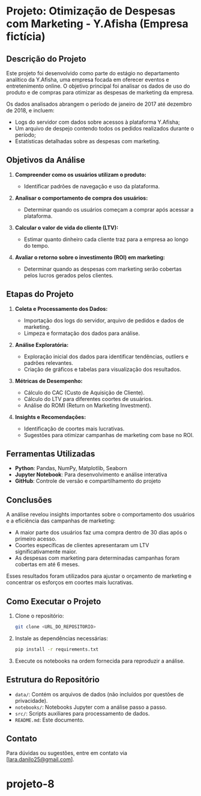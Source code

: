 # Projeto: Otimização de Despesas com Marketing - Y.Afisha (Empresa fictícia)

## Descrição do Projeto

Este projeto foi desenvolvido como parte do estágio no departamento analítico da Y.Afisha, uma empresa focada em oferecer eventos e entretenimento online. O objetivo principal foi analisar os dados de uso do produto e de compras para otimizar as despesas de marketing da empresa.

Os dados analisados abrangem o período de janeiro de 2017 até dezembro de 2018, e incluem:
- Logs do servidor com dados sobre acessos à plataforma Y.Afisha;
- Um arquivo de despejo contendo todos os pedidos realizados durante o período;
- Estatísticas detalhadas sobre as despesas com marketing.

## Objetivos da Análise

1. **Compreender como os usuários utilizam o produto:**
   - Identificar padrões de navegação e uso da plataforma.
   
2. **Analisar o comportamento de compra dos usuários:**
   - Determinar quando os usuários começam a comprar após acessar a plataforma.

3. **Calcular o valor de vida do cliente (LTV):**
   - Estimar quanto dinheiro cada cliente traz para a empresa ao longo do tempo.

4. **Avaliar o retorno sobre o investimento (ROI) em marketing:**
   - Determinar quando as despesas com marketing serão cobertas pelos lucros gerados pelos clientes.

## Etapas do Projeto

1. **Coleta e Processamento dos Dados:**
   - Importação dos logs do servidor, arquivo de pedidos e dados de marketing.
   - Limpeza e formatação dos dados para análise.

2. **Análise Exploratória:**
   - Exploração inicial dos dados para identificar tendências, outliers e padrões relevantes.
   - Criação de gráficos e tabelas para visualização dos resultados.

3. **Métricas de Desempenho:**
   - Cálculo do CAC (Custo de Aquisição de Cliente).
   - Cálculo do LTV para diferentes coortes de usuários.
   - Análise do ROMI (Return on Marketing Investment).

4. **Insights e Recomendações:**
   - Identificação de coortes mais lucrativas.
   - Sugestões para otimizar campanhas de marketing com base no ROI.

## Ferramentas Utilizadas

- **Python**: Pandas, NumPy, Matplotlib, Seaborn
- **Jupyter Notebook**: Para desenvolvimento e análise interativa
- **GitHub**: Controle de versão e compartilhamento do projeto

## Conclusões

A análise revelou insights importantes sobre o comportamento dos usuários e a eficiência das campanhas de marketing:
- A maior parte dos usuários faz uma compra dentro de 30 dias após o primeiro acesso.
- Coortes específicas de clientes apresentaram um LTV significativamente maior.
- As despesas com marketing para determinadas campanhas foram cobertas em até 6 meses.

Esses resultados foram utilizados para ajustar o orçamento de marketing e concentrar os esforços em coortes mais lucrativas.

## Como Executar o Projeto

1. Clone o repositório:
   ```bash
   git clone <URL_DO_REPOSITORIO>
   ```

2. Instale as dependências necessárias:
   ```bash
   pip install -r requirements.txt
   ```

3. Execute os notebooks na ordem fornecida para reproduzir a análise.

## Estrutura do Repositório

- `data/`: Contém os arquivos de dados (não incluídos por questões de privacidade).
- `notebooks/`: Notebooks Jupyter com a análise passo a passo.
- `src/`: Scripts auxiliares para processamento de dados.
- `README.md`: Este documento.

## Contato

Para dúvidas ou sugestões, entre em contato via [lara.danilo25@gmail.com].

# projeto-8
